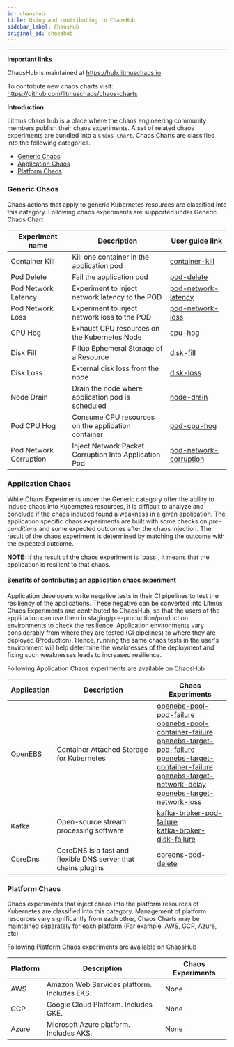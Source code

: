 ```yaml
---
id: chaoshub
title: Using and contributing to ChaosHub
sidebar_label: ChaosHub
original_id: chaoshub
---
```


---

**Important links**

ChaosHub is maintained at https://hub.litmuschaos.io

To contribute new chaos charts visit: https://github.com/litmuschaos/chaos-charts

**Introduction**

Litmus chaos hub is a place where the chaos engineering community members publish their chaos experiments. A set of related chaos experiments are bundled into a `Chaos Chart`. Chaos Charts are classified into the following categories.

- [Generic Chaos](#generic-chaos)
- [Application Chaos](#application-chaos)
- [Platform Chaos](#platform-chaos)

### Generic Chaos

Chaos actions that apply to generic Kubernetes resources are classified into this category. Following chaos experiments are supported under Generic Chaos Chart

| Experiment name        | Description                                           | User guide link                                     |
| ---------------------- | ----------------------------------------------------- | --------------------------------------------------- |
| Container Kill         | Kill one container in the application pod             | [container-kill](container-kill.md)                 |
| Pod Delete             | Fail the application pod                              | [pod-delete](pod-delete.md)                         |
| Pod Network Latency    | Experiment to inject network latency to the POD       | [pod-network-latency](pod-network-latency.md)       |
| Pod Network Loss       | Experiment to inject network loss to the POD          | [pod-network-loss](pod-network-loss.md)             |
| CPU Hog                | Exhaust CPU resources on the Kubernetes Node          | [cpu-hog](cpu-hog.md)                               |
| Disk Fill              | Fillup Ephemeral Storage of a Resource                | [disk-fill](disk-fill.md)                           |
| Disk Loss              | External disk loss from the node                      | [disk-loss](disk-loss.md)                           |
| Node Drain             | Drain the node where application pod is scheduled     | [node-drain](node-drain.md)                         |
| Pod CPU Hog            | Consume CPU resources on the application container    | [pod-cpu-hog](pod-cpu-hog.md)                       |
| Pod Network Corruption | Inject Network Packet Corruption Into Application Pod | [pod-network-corruption](pod-network-corruption.md) |

### Application Chaos

While Chaos Experiments under the Generic category offer the ability to induce chaos into Kubernetes resources, it is difficult to analyze and conclude if the chaos induced found a weakness in a given application. The application specific chaos experiments are built with some checks on _pre-conditions_ and some expected outcomes after the chaos injection. The result of the chaos experiment is determined by matching the outcome with the expected outcome.

<div class="danger">
<strong>NOTE:</strong> If the result of the chaos experiment is `pass`, it means that the application is resilient to that chaos.
</div>

#### Benefits of contributing an application chaos experiment

Application developers write negative tests in their CI pipelines to test the resiliency of the applications. These negative can be converted into Litmus Chaos Experiments and contributed to ChaosHub, so that the users of the application can use them in staging/pre-production/production environments to check the resilience. Application environments vary considerably from where they are tested (CI pipelines) to where they are deployed (Production). Hence, running the same chaos tests in the user's environment will help determine the weaknesses of the deployment and fixing such weaknesses leads to increased resilience.

Following Application Chaos experiments are available on ChaosHub

| Application | Description                                                   | Chaos Experiments                                                                                                                                                                                                                                                                                                                                                                                                 |
| ----------- | ------------------------------------------------------------- | ----------------------------------------------------------------------------------------------------------------------------------------------------------------------------------------------------------------------------------------------------------------------------------------------------------------------------------------------------------------------------------------------------------------- |
| OpenEBS     | Container Attached Storage for Kubernetes                     | [openebs-pool-pod-failure](openebs-pool-pod-failure.md)<br/>[openebs-pool-container-failure](openebs-pool-container-failure.md)<br/>[openebs-target-pod-failure](openebs-target-pod-failure.md)<br/>[openebs-target-container-failure](openebs-target-container-failure.md)<br/>[openebs-target-network-delay](openebs-target-network-delay.md)<br/>[openebs-target-network-loss](openebs-target-network-loss.md) |
| Kafka       | Open-source stream processing software                        | [kafka-broker-pod-failure](kafka-broker-pod-failure.md)<br/>[kafka-broker-disk-failure](kafka-broker-disk-failure.md)<br/>                                                                                                                                                                                                                                                                                        |
| CoreDns     | CoreDNS is a fast and flexible DNS server that chains plugins | [coredns-pod-delete](coredns-pod-delete.md)                                                                                                                                                                                                                                                                                                                                                                       |

### Platform Chaos

Chaos experiments that inject chaos into the platform resources of Kubernetes are classified into this category. Management of platform resources vary significantly from each other, Chaos Charts may be maintained separately for each platform (For example, AWS, GCP, Azure, etc)

Following Platform Chaos experiments are available on ChaosHub

| Platform | Description                                 | Chaos Experiments |
| -------- | ------------------------------------------- | ----------------- |
| AWS      | Amazon Web Services platform. Includes EKS. | None              |
| GCP      | Google Cloud Platform. Includes GKE.        | None              |
| Azure    | Microsoft Azure platform. Includes AKS.     | None              |
